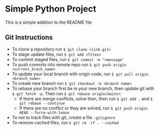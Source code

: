 # Simple Python Project
This is a simple addition to the README file
## Git Instructions
* To clone a repository run `$ git clone <link.git>`
* To stage update files, run `$ git add <files>`
* To commit staged files, run `$ git commit -m "<message"`
* To push commits into remote repo run `$ git push origin <current_brach_name>`
* To update your local branch with origin code, run `$ git pull origin <branch_name>`
* To create new branch run `$ git checkout -b <branch name>`
* To rebase your branch first be in your new branch, then update git with `$ git fetch -p`. Then run `$ git rebase origin/master`:
    * If there are merge conflicts, solve then, then run `$ git add .` and `$ git rebase --continue`
    * If there are no conflict or they are solved, run `$ git push origin HEAD --force-with-lease`
* To not to track files with git, create a file `.gitignore`
* To remove cached files, run `$ git rm -rf . --cached`
